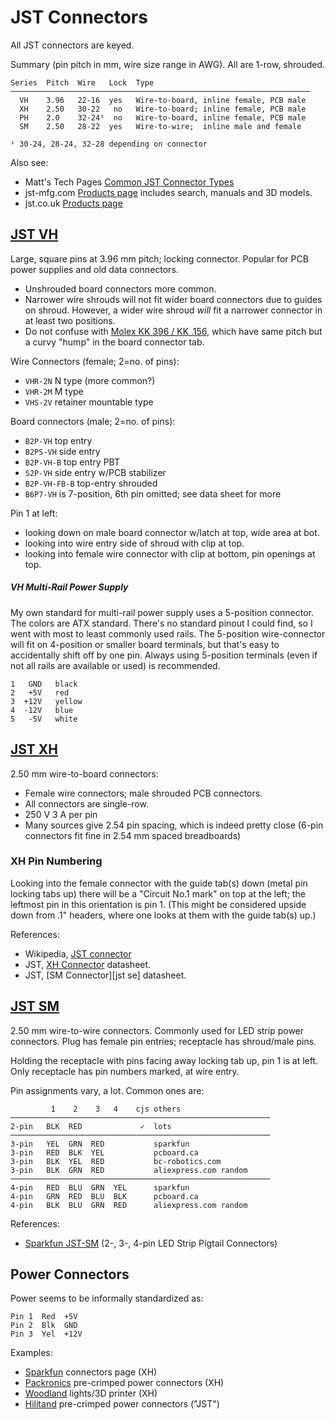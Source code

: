 JST Connectors
==============

All JST connectors are keyed.

Summary (pin pitch in mm, wire size range in AWG). All are 1-row, shrouded.

    Series  Pitch  Wire   Lock  Type
    ───────────────────────────────────────────────────────────────────
      VH    3.96   22-16  yes   Wire-to-board, inline female, PCB male
      XH    2.50   30-22   no   Wire-to-board; inline female, PCB male
      PH    2.0    32-24¹  no   Wire-to-board, inline female, PCB male
      SM    2.50   28-22  yes   Wire-to-wire;  inline male and female

    ¹ 30-24, 28-24, 32-28 depending on connector

Also see:
- Matt's Tech Pages [Common JST Connector Types][mtp-jst]
- jst-mfg.com [Products page][jstmfg] includes search, manuals and 3D models.
- jst.co.uk [Products page][jstcouk]


[JST VH]
--------

Large, square pins at 3.96 mm pitch; locking connector. Popular for PCB
power supplies and old data connectors.
- Unshrouded board connectors more common.
- Narrower wire shrouds will not fit wider board connectors due to guides
  on shroud. However, a wider wire shroud _will_ fit a narrower connector
  in at least two positions.
- Do not confuse with [Molex KK 396 / KK .156][kk386], which have same
  pitch but a curvy "hump" in the board connector tab.

Wire Connectors (female; 2=no. of pins):
- `VHR-2N` N type (more common?)
- `VHR-2M` M type
- `VHS-2V` retainer mountable type

Board connectors (male; 2=no. of pins):
- `B2P-VH` top entry
- `B2PS-VH` side entry
- `B2P-VH-B` top entry PBT
- `S2P-VH` side entry w/PCB stabilizer
- `B2P-VH-FB-B` top-entry shrouded
- `B6P7-VH` is 7-position, 6th pin omitted; see data sheet for more

Pin 1 at left:
- looking down on male board connector w/latch at top, wide area at bot.
- looking into wire entry side of shroud with clip at top.
- looking into female wire connector with clip at bottom, pin openings at top.

##### VH Multi-Rail Power Supply

My own standard for multi-rail power supply uses a 5-position connector.
The colors are ATX standard. There's no standard pinout I could find, so I
went with most to least commonly used rails. The 5-position wire-connector
will fit on 4-position or smaller board terminals, but that's easy to
accidentally shift off by one pin. Always using 5-position terminals (even
if not all rails are available or used) is recommended.

    1   GND   black
    2   +5V   red
    3  +12V   yellow
    4  -12V   blue
    5   -5V   white


[JST XH]
--------

2.50 mm wire-to-board connectors:
- Female wire connectors; male shrouded PCB connectors.
- All connectors are single-row.
- 250 V 3 A per pin
- Many sources give 2.54 pin spacing, which is indeed pretty close (6-pin
  connectors fit fine in 2.54 mm spaced breadboards)

### XH Pin Numbering

Looking into the female connector with the guide tab(s) down (metal pin
locking tabs up) there will be a "Circuit No.1 mark" on top at the left;
the leftmost pin in this orientation is pin 1. (This might be considered
upside down from .1" headers, where one looks at them with the guide tab(s)
up.)

References:
- Wikipedia, [JST connector][wp jst]
- JST, [XH Connector][jst xh] datasheet.
- JST, [SM Connector][jst se] datasheet.


[JST SM]
--------

2.50 mm wire-to-wire connectors. Commonly used for LED strip power
connectors. Plug has female pin entries; receptacle has shroud/male pins.

Holding the receptacle with pins facing away locking tab up, pin 1 is at
left. Only receptacle has pin numbers marked, at wire entry.

Pin assignments vary, a lot. Common ones are:

             1    2    3   4    cjs others
    ──────────────────────────────────────────────────────────
    2-pin   BLK  RED             ✓  lots
    ──────────────────────────────────────────────────────────
    3-pin   YEL  GRN  RED           sparkfun
    3-pin   RED  BLK  YEL           pcboard.ca
    3-pin   BLK  YEL  RED           bc-robotics.com
    3-pin   BLK  GRN  RED           aliexpress.com random
    ──────────────────────────────────────────────────────────
    4-pin   RED  BLU  GRN  YEL      sparkfun
    4-pin   GRN  RED  BLU  BLK      pcboard.ca
    4-pin   BLK  BLU  GRN  RED      aliexpress.com random

References:
- [Sparkfun JST-SM][sparkfun-SM] (2-, 3-, 4-pin LED Strip Pigtail Connectors)


Power Connectors
----------------

Power seems to be informally standardized as:

    Pin 1  Red  +5V
    Pin 2  Blk  GND
    Pin 3  Yel  +12V

Examples:
- [Sparkfun] connectors page (XH)
- [Packronics] pre-crimped power connectors (XH)
- [Woodland] lights/3D printer (XH)
- [Hilitand] pre-crimped power connectors ("JST")



<!-------------------------------------------------------------------->
[jstcouk]: https://www.jst.co.uk/products.php?cat=30&nm=JST+Wire-to-Board+Connectors+%28Crimp+Style%29
[jstmfg]: https://www.jst-mfg.com/index_e.php
[mtp-jst]: https://www.mattmillman.com/info/crimpconnectors/common-jst-connector-types/

[jst sm]: http://www.jst-mfg.com/product/pdf/eng/eSM.pdf
[jst vh]: https://www.jst-mfg.com/product/pdf/eng/eVH.pdf
[jst xh]: https://www.jst-mfg.com/product/pdf/eng/eXH.pdf
[kk386]: https://www.mattmillman.com/info/crimpconnectors/#kk156
[wp jst]: https://en.wikipedia.org/wiki/JST_connector

<!-- JST SM -->
[sparkfun-SM]: https://www.sparkfun.com/categories/tags/jst-sm

[hilitand]: https://www.amazon.com/dp/B07DL4FNTF
[packronics]: https://www.pakronics.com.au/products/jst-2-pin-power-connector-ss321050009
[sparkfun]: https://learn.sparkfun.com/tutorials/connector-basics/all#power-connectors
[woodland]: https://www.amazon.com/dp/B07YKHV46N
